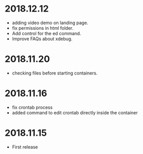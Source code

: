 2018.12.12
=============
* adding video demo on landing page.
* fix permissions in html folder.
* Add control for the ed command.
* Improve FAQs about xdebug.

2018.11.20
=============
* checking files before starting containers.

2018.11.16
=============
* fix crontab process
* added command to edit crontab directly inside the container

2018.11.15
=============
* First release